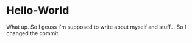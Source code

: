 # Hello-World
What up. So I geuss I'm supposed to write about myself and stuff...
So 
I
changed 
the
commit.
